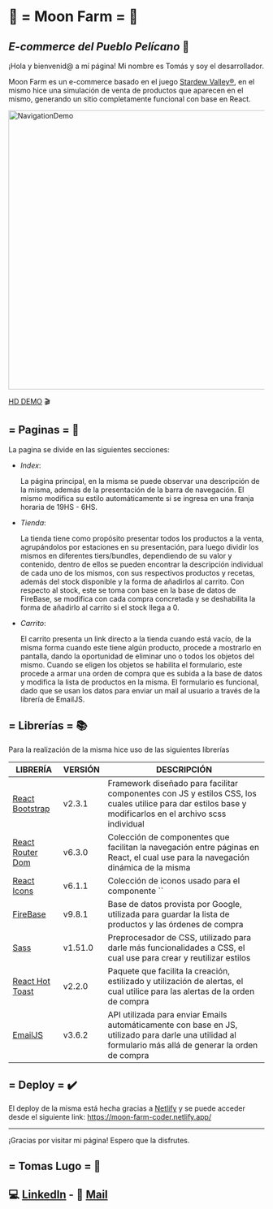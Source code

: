 # 🌙 =  Moon Farm =  🌱
## _E-commerce del Pueblo Pelícano_ 🛒

¡Hola y bienvenid@ a mí página! Mi nombre es Tomás y soy el desarrollador.

Moon Farm es un e-commerce basado en el juego [Stardew Valley®](https://www.stardewvalley.net/), en el mismo hice una simulación de venta de productos que aparecen en el mismo, generando un sitio completamente funcional con base en React.

<img src="src/resources/gif/moonFarm.gif" alt="NavigationDemo" width="550"/>

[HD DEMO](https://streamable.com/12etwk) 🎬
## = Paginas = 📄

La pagina se divide en las siguientes secciones:

- _Index_: 

    La página principal, en la misma se puede observar una descripción de la misma, además de la presentación de la barra de navegación.
    El mismo modifica su estilo automáticamente si se ingresa en una franja horaria de 19HS - 6HS.

- _Tienda_:

    La tienda tiene como propósito presentar todos los productos a la venta, agrupándolos por estaciones en su presentación, para luego dividir los mismos en diferentes tiers/bundles, dependiendo de su valor y contenido, dentro de ellos se pueden encontrar la descripción individual de cada uno de los mismos, con sus respectivos productos y recetas, además del stock disponible y la forma de añadirlos al carrito.
    Con respecto al stock, este se toma con base en la base de datos de FireBase, se modifica con cada compra concretada y se deshabilita la forma de añadirlo al carrito si el stock llega a 0.

- _Carrito_:

    El carrito presenta un link directo a la tienda cuando está vacío, de la misma forma cuando este tiene algún producto, procede a mostrarlo en pantalla, dando la oportunidad de eliminar uno o todos los objetos del mismo.
    Cuando se eligen los objetos se habilita el formulario, este procede a armar una orden de compra que es subida a la base de datos y modifica la lista de productos en la misma.
    El formulario es funcional, dado que se usan los datos para enviar un mail al usuario a través de la librería de EmailJS.


## = Librerías = 📚
Para la realización de la misma hice uso de las siguientes librerías

| LIBRERÍA | VERSIÓN | DESCRIPCIÓN |
| ------ | ------ | ------ |
| [React Bootstrap](https://react-bootstrap.github.io/getting-started/introduction) | v2.3.1 | Framework diseñado para facilitar componentes con JS y estilos CSS, los cuales utilice para dar estilos base y modificarlos en el archivo scss individual |
| [React Router Dom](https://v5.reactrouter.com/web/guides/quick-start) | v6.3.0 | Colección de componentes que facilitan la navegación entre páginas en React, el cual use para la navegación dinámica de la misma |
| [React Icons](https://react-icons.github.io/react-icons/) | v6.1.1 | Colección de iconos usado para el componente `` |
| [FireBase](https://firebase.google.com/docs) | v9.8.1 | Base de datos provista por Google, utilizada para guardar la lista de productos y las órdenes de compra |
| [Sass](https://sass-lang.com/documentation/) | v1.51.0 | Preprocesador de CSS, utilizado para darle más funcionalidades a CSS, el cual use para crear y reutilizar estilos |
| [React Hot Toast](https://react-hot-toast.com/docs) | v2.2.0 | Paquete que facilita la creación, estilizado y utilización de alertas, el cual utilice para las alertas de la orden de compra |
| [EmailJS](https://www.emailjs.com/docs/) | v3.6.2 | API utilizada para enviar Emails automáticamente con base en JS, utilizado para darle una utilidad al formulario más allá de generar la orden de compra |
 
## = Deploy = ✔️
El deploy de la misma está hecha gracias a [Netlify](https://www.netlify.com/) y se puede acceder desde el siguiente link:
https://moon-farm-coder.netlify.app/

----------------------------------------------------------------------------
¡Gracias por visitar mi página! Espero que la disfrutes.

## = Tomas Lugo = 📝

## 💻 [LinkedIn](https://www.linkedin.com/in/lugotomasleandro/) - 📧 [Mail](mailto:lugoleandro@hotmail.com)